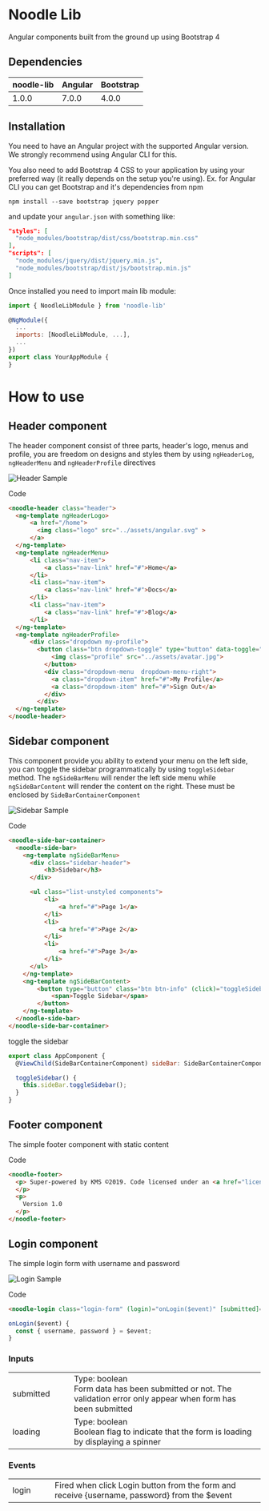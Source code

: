 # Noodle Lib

Angular components built from the ground up using Bootstrap 4

## Dependencies

<table>
  <thead>
    <tr>
      <th>noodle-lib</th>
      <th>Angular</th>
      <th>Bootstrap</th>
    </tr>
  </thead>
  <tbody>
    <tr>
      <td>1.0.0</td>
      <td>7.0.0</td>
      <td>4.0.0</td>
    </tr>
  </tbody>
</table>

## Installation

You need to have an Angular project with the supported Angular version. We strongly recommend using Angular CLI for this.

You also need to add Bootstrap 4 CSS to your application by using your preferred way (it really depends on the setup you're using). Ex. for Angular CLI you can get Bootstrap and it's dependencies from npm 

```
npm install --save bootstrap jquery popper
```

and update your `angular.json` with something like:

```JSON
"styles": [
  "node_modules/bootstrap/dist/css/bootstrap.min.css"
],
"scripts": [
  "node_modules/jquery/dist/jquery.min.js",
  "node_modules/bootstrap/dist/js/bootstrap.min.js"
]
```

Once installed you need to import main lib module:

```JavaScript
import { NoodleLibModule } from 'noodle-lib'

@NgModule({
  ...
  imports: [NoodleLibModule, ...],
  ...
})
export class YourAppModule {
}
```

# How to use

## Header component

The header component consist of three parts, header's logo, menus and profile, you are freedom on designs and styles them by using `ngHeaderLog`, `ngHeaderMenu` and `ngHeaderProfile` directives

![Header Sample][header]

Code
```html
<noodle-header class="header">
  <ng-template ngHeaderLogo>
      <a href="/home">
        <img class="logo" src="../assets/angular.svg" >
      </a>
  </ng-template>
  <ng-template ngHeaderMenu>
      <li class="nav-item">
          <a class="nav-link" href="#">Home</a>
      </li>
      <li class="nav-item">
          <a class="nav-link" href="#">Docs</a>
      </li>
      <li class="nav-item">
          <a class="nav-link" href="#">Blog</a>
      </li>
  </ng-template>
  <ng-template ngHeaderProfile>
      <div class="dropdown my-profile">
        <button class="btn dropdown-toggle" type="button" data-toggle="dropdown">
            <img class="profile" src="../assets/avatar.jpg">
          </button>
          <div class="dropdown-menu  dropdown-menu-right">
            <a class="dropdown-item" href="#">My Profile</a>
            <a class="dropdown-item" href="#">Sign Out</a>
          </div>
        </div>
  </ng-template>
</noodle-header>
```

## Sidebar component

This component provide you ability to extend your menu on the left side, you can toggle the sidebar programmatically by using `toggleSidebar` method. The `ngSideBarMenu` will render the left side menu while `ngSideBarContent` will render the content on the right. These must be enclosed by `SideBarContainerComponent`

![Sidebar Sample][sidebar]

Code
```html
<noodle-side-bar-container>
  <noodle-side-bar>
    <ng-template ngSideBarMenu>
      <div class="sidebar-header">
          <h3>Sidebar</h3>
      </div>

      <ul class="list-unstyled components">
          <li>
              <a href="#">Page 1</a>
          </li>
          <li>
              <a href="#">Page 2</a>
          </li>
          <li>
              <a href="#">Page 3</a>
          </li>
      </ul>
    </ng-template>
    <ng-template ngSideBarContent>
        <button type="button" class="btn btn-info" (click)="toggleSidebar()">
            <span>Toggle Sidebar</span>
        </button>
    </ng-template>
  </noodle-side-bar>
</noodle-side-bar-container>
```

toggle the sidebar
```JavaScript
export class AppComponent {
  @ViewChild(SideBarContainerComponent) sideBar: SideBarContainerComponent

  toggleSidebar() {
    this.sideBar.toggleSidebar();
  }
}
```

## Footer component

The simple footer component with static content

Code
```html
<noodle-footer>
  <p> Super-powered by KMS ©2019. Code licensed under an <a href="license" title="License text">MIT-style License</a>. Documentation licensed under <a href="http://creativecommons.org/licenses/by/4.0/">CC BY 4.0</a>.
  </p>
  <p>
    Version 1.0
  </p>
</noodle-footer>
```

## Login component

The simple login form with username and password

![Login Sample][login]

Code
```html
<noodle-login class="login-form" (login)="onLogin($event)" [submitted]="submitted" [loading]="loggingIn"></noodle-login>
```

```JavaScript
onLogin($event) {
  const { username, password } = $event;
}
```

### Inputs
<table>
  <tbody>
    <tr>
      <td>submitted</td>
      <td></td>
      <td></td>
      <td colspan="3">
        Type: boolean
        </br>
        Form data has been submitted or not. The validation error only appear when form has been submitted
      </td>
    </tr>
    <tr>
      <td>loading</td>
      <td></td>
      <td></td>
      <td colspan="3">
        Type: boolean
        </br>
        Boolean flag to indicate that the form is loading by displaying a spinner
      </td>
    </tr>
  </tbody>
</table>

### Events
<table>
  <tbody>
    <tr>
      <td>login</td>
      <td></td>
      <td></td>
      <td colspan="3">
        Fired when click Login button from the form and receive {username, password} from the $event
      </td>
    </tr>
  </tbody>
</table>

[header]: https://github.com/kenfly51/noodle-lib/tree/develop/projects/noodle-lib/images/header.png "Header sample"

[sidebar]: https://github.com/kenfly51/noodle-lib/tree/develop/projects/noodle-lib/images/sidebar.png "Sidebar sample"

[login]: https://github.com/kenfly51/noodle-lib/tree/develop/projects/noodle-lib/images/login.png "Login sample"

